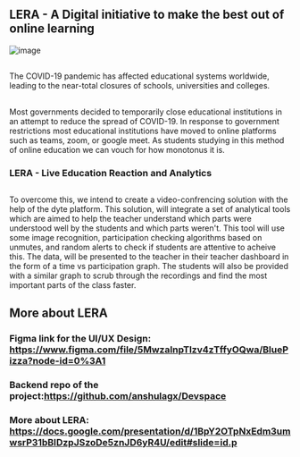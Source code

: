 ## LERA - A Digital initiative to make the best out of online learning
![image](https://user-images.githubusercontent.com/72297207/111885990-19ecb900-89f1-11eb-9a32-755f8f3cca5b.png)
##
The COVID-19 pandemic has affected educational systems worldwide, leading to the near-total closures of schools, universities and colleges. 
##
Most governments decided to temporarily close educational institutions in an attempt to reduce the spread of COVID-19. In response to government restrictions most educational institutions have moved to online platforms such as teams, zoom, or google meet. As students studying in this method of online education we can vouch for how monotonus it is. 
### LERA - Live Education Reaction and Analytics
##
To overcome this, we intend to create a video-confrencing solution with the help of the dyte platform. This solution, will integrate a set of analytical tools which are aimed to help the teacher understand which parts were understood well by the students and which parts weren't. This tool will use some image recognition, participation checking algorithms based on unmutes, and random alerts to check if students are attentive to acheive this. The data, will be presented to the teacher in their teacher dashboard in the form of a time vs participation graph. The students will also be provided with a similar graph to scrub through the recordings and find the most important parts of the class faster.
## More about LERA
### Figma link for the UI/UX Design: https://www.figma.com/file/5MwzaInpTlzv4zTffyOQwa/BluePizza?node-id=0%3A1
### Backend repo of the project:https://github.com/anshulagx/Devspace
### More about LERA: https://docs.google.com/presentation/d/1BpY2OTpNxEdm3umwsrP31bBIDzpJSzoDe5znJD6yR4U/edit#slide=id.p
